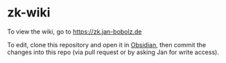 # zk-wiki

To view the wiki, go to https://zk.jan-bobolz.de

To edit, clone this repository and open it in [Obsidian](https://obsidian.md), then commit the changes into this repo (via pull request or by asking Jan for write access).
